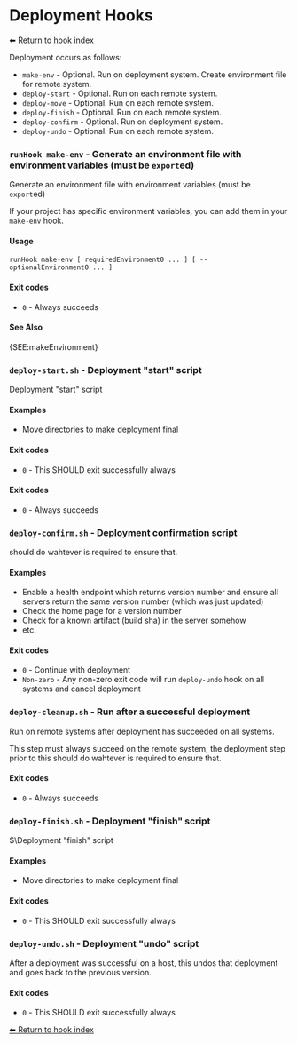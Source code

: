# Deployment Hooks

[⬅ Return to hook index](index.md)

Deployment occurs as follows:

- `make-env` - Optional. Run on deployment system. Create environment file for remote system.
- `deploy-start` - Optional. Run on each remote system.
- `deploy-move` - Optional. Run on each remote system.
- `deploy-finish` - Optional. Run on each remote system.
- `deploy-confirm` - Optional. Run on deployment system.
- `deploy-undo` - Optional. Run on each remote system.


### `runHook make-env` - Generate an environment file with environment variables (must be `export`ed)

Generate an environment file with environment variables (must be `export`ed)

If your project has specific environment variables, you can add them in your `make-env` hook.

#### Usage

    runHook make-env [ requiredEnvironment0 ... ] [ -- optionalEnvironment0 ... ]

#### Exit codes

- `0` - Always succeeds

#### See Also

{SEE:makeEnvironment}


### `deploy-start.sh` - Deployment "start" script

Deployment "start" script

#### Examples

- Move directories to make deployment final

#### Exit codes

- `0` - This SHOULD exit successfully always

#### Exit codes

- `0` - Always succeeds

### `deploy-confirm.sh` - Deployment confirmation script

should do wahtever is required to ensure that.

#### Examples

- Enable a health endpoint which returns version number and ensure all servers return the same version number (which was just updated)
- Check the home page for a version number
- Check for a known artifact (build sha) in the server somehow
- etc.

#### Exit codes

- `0` - Continue with deployment
- `Non-zero` - Any non-zero exit code will run `deploy-undo` hook on all systems and cancel deployment

### `deploy-cleanup.sh` - Run after a successful deployment

Run on remote systems after deployment has succeeded on all systems.

This step must always succeed on the remote system; the deployment step prior to this
should do wahtever is required to ensure that.

#### Exit codes

- `0` - Always succeeds

### `deploy-finish.sh` - Deployment "finish" script

$\Deployment "finish" script

#### Examples

- Move directories to make deployment final

#### Exit codes

- `0` - This SHOULD exit successfully always

### `deploy-undo.sh` - Deployment "undo" script

After a deployment was successful on a host, this undos that deployment and goes back to the previous version.

#### Exit codes

- `0` - This SHOULD exit successfully always

[⬅ Return to hook index](index.md)
